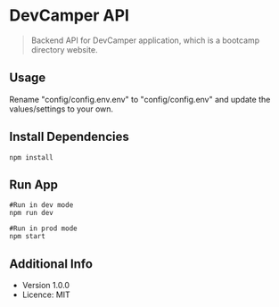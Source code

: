 # DevCamper API

> Backend API for DevCamper application, which is a bootcamp directory website.

## Usage

Rename "config/config.env.env" to "config/config.env" and update the values/settings to your own.

## Install Dependencies

```
npm install
```

## Run App

```
#Run in dev mode
npm run dev

#Run in prod mode
npm start
```

## Additional Info

- Version 1.0.0
- Licence: MIT
